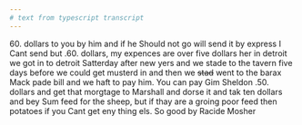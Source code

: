 ```yaml
---
# text from typescript transcript
---
```

60\. dollars to you by him and if he Should not go will send it by express  I Cant send but .60. dollars, my expences are over five dollars her in detroit  we got in to detroit Satterday after new yers and we stade to the tavern five days before we could get musterd in and then we ~~stad~~ went to the barax  Mack pade bill and we haft to pay him. You can pay Gim Sheldon .50. dollars and get that morgtage to Marshall and dorse it and tak ten dollars and bey Sum feed for the sheep, but if thay are a groing poor feed then potatoes if you Cant get eny thing els. So good by Racide Mosher